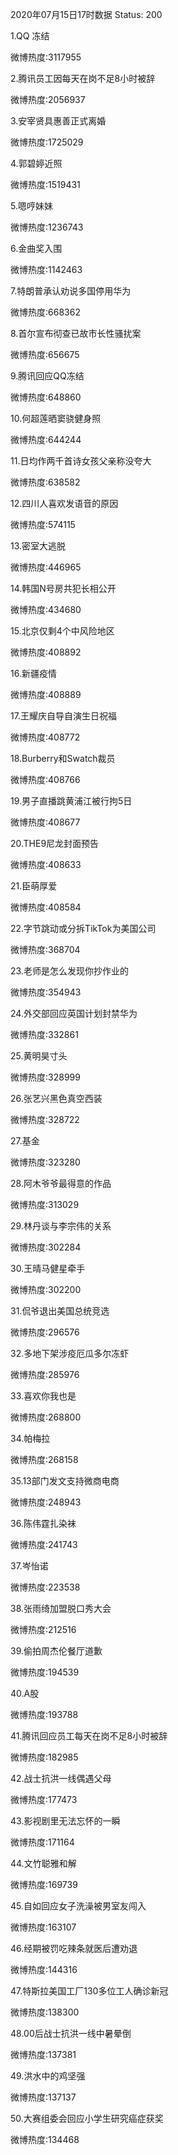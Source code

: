 2020年07月15日17时数据
Status: 200

1.QQ 冻结

微博热度:3117955

2.腾讯员工因每天在岗不足8小时被辞

微博热度:2056937

3.安宰贤具惠善正式离婚

微博热度:1725029

4.郭碧婷近照

微博热度:1519431

5.嗯哼妹妹

微博热度:1236743

6.金曲奖入围

微博热度:1142463

7.特朗普承认劝说多国停用华为

微博热度:668362

8.首尔宣布彻查已故市长性骚扰案

微博热度:656675

9.腾讯回应QQ冻结

微博热度:648860

10.何超莲晒窦骁健身照

微博热度:644244

11.日均作两千首诗女孩父亲称没夸大

微博热度:638582

12.四川人喜欢发语音的原因

微博热度:574115

13.密室大逃脱

微博热度:446965

14.韩国N号房共犯长相公开

微博热度:434680

15.北京仅剩4个中风险地区

微博热度:408892

16.新疆疫情

微博热度:408889

17.王耀庆自导自演生日祝福

微博热度:408772

18.Burberry和Swatch裁员

微博热度:408766

19.男子直播跳黄浦江被行拘5日

微博热度:408677

20.THE9尼龙封面预告

微博热度:408633

21.臣萌厚爱

微博热度:408584

22.字节跳动或分拆TikTok为美国公司

微博热度:368704

23.老师是怎么发现你抄作业的

微博热度:354943

24.外交部回应英国计划封禁华为

微博热度:332861

25.黄明昊寸头

微博热度:328999

26.张艺兴黑色真空西装

微博热度:328722

27.基金

微博热度:323280

28.阿木爷爷最得意的作品

微博热度:313029

29.林丹谈与李宗伟的关系

微博热度:302284

30.王晴马健星牵手

微博热度:302200

31.侃爷退出美国总统竞选

微博热度:296576

32.多地下架涉疫厄瓜多尔冻虾

微博热度:285976

33.喜欢你我也是

微博热度:268800

34.帕梅拉

微博热度:268158

35.13部门发文支持微商电商

微博热度:248943

36.陈伟霆扎染袜

微博热度:241743

37.岑怡诺

微博热度:223538

38.张雨绮加盟脱口秀大会

微博热度:212516

39.偷拍周杰伦餐厅道歉

微博热度:194539

40.A股

微博热度:193788

41.腾讯回应员工每天在岗不足8小时被辞

微博热度:182985

42.战士抗洪一线偶遇父母

微博热度:177473

43.影视剧里无法忘怀的一瞬

微博热度:171164

44.文竹聪雅和解

微博热度:169739

45.自如回应女子洗澡被男室友闯入

微博热度:163107

46.经期被罚吃辣条就医后遭劝退

微博热度:144316

47.特斯拉美国工厂130多位工人确诊新冠

微博热度:138300

48.00后战士抗洪一线中暑晕倒

微博热度:137381

49.洪水中的鸡坚强

微博热度:137137

50.大赛组委会回应小学生研究癌症获奖

微博热度:134468

